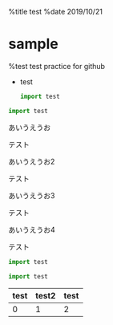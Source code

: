 %title test
%date 2019/10/21

# sample
%test test
practice for github

- test
  ```python
  import test
  ```
  
  

```python
import test
```

<!--- test comment -->


あいうえうお  
<!--- test comment -->  
テスト


あいうえうお2
<!--- test comment -->  
テスト


あいうえうお3  
<!--- test comment -->
テスト



あいうえうお4
<!--- test comment -->
テスト

```python :filename
import test
```


```python "10"
import test
```

<!-- attach: test -->

| test | test2 |test |
|---|---|---|
|0|1|2|
